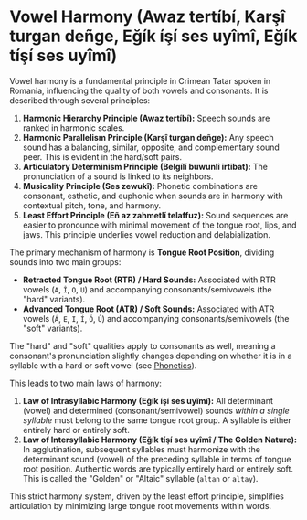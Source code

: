 # Vowel Harmony (Awaz tertíbí, Karşî turgan deñge, Eğík íşí ses uyîmî, Eğík tíşí ses uyîmî)

Vowel harmony is a fundamental principle in Crimean Tatar spoken in Romania, influencing the quality of both vowels and consonants. It is described through several principles:

1.  **Harmonic Hierarchy Principle (Awaz tertíbí):** Speech sounds are ranked in harmonic scales.
2.  **Harmonic Parallelism Principle (Karşî turgan deñge):** Any speech sound has a balancing, similar, opposite, and complementary sound peer. This is evident in the hard/soft pairs.
3.  **Articulatory Determinism Principle (Belgílí buwunlî irtibat):** The pronunciation of a sound is linked to its neighbors.
4.  **Musicality Principle (Ses zewukî):** Phonetic combinations are consonant, esthetic, and euphonic when sounds are in harmony with contextual pitch, tone, and harmony.
5.  **Least Effort Principle (Eñ az zahmetlí telaffuz):** Sound sequences are easier to pronounce with minimal movement of the tongue root, lips, and jaws. This principle underlies vowel reduction and delabialization.

The primary mechanism of harmony is **Tongue Root Position**, dividing sounds into two main groups:

*   **Retracted Tongue Root (RTR) / Hard Sounds:** Associated with RTR vowels (`A`, `Î`, `O`, `U`) and accompanying consonants/semivowels (the "hard" variants).
*   **Advanced Tongue Root (ATR) / Soft Sounds:** Associated with ATR vowels (`Á`, `E`, `I`, `Í`, `Ó`, `Ú`) and accompanying consonants/semivowels (the "soft" variants).

The "hard" and "soft" qualities apply to consonants as well, meaning a consonant's pronunciation slightly changes depending on whether it is in a syllable with a hard or soft vowel (see [Phonetics](../phonetics/sounds.md)).

This leads to two main laws of harmony:

1.  **Law of Intrasyllabic Harmony (Eğík íşí ses uyîmî):** All determinant (vowel) and determined (consonant/semivowel) sounds *within a single syllable* must belong to the same tongue root group. A syllable is either entirely hard or entirely soft.
2.  **Law of Intersyllabic Harmony (Eğík tíşí ses uyîmî / The Golden Nature):** In agglutination, subsequent syllables must harmonize with the determinant sound (vowel) of the preceding syllable in terms of tongue root position. Authentic words are typically entirely hard or entirely soft. This is called the "Golden" or "Altaic" syllable (`altan` or `altay`).

This strict harmony system, driven by the least effort principle, simplifies articulation by minimizing large tongue root movements within words.
